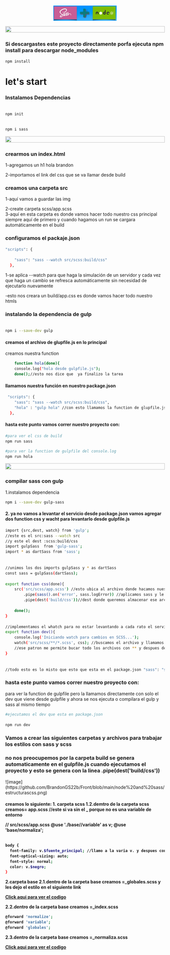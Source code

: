 <p align="center">
  <a href="https://github.com/BrandonGS22b/Front/blob/main/node%20and%20sass/logo.png" target="blank"><img src="https://github.com/BrandonGS22b/Front/blob/main/node%20and%20sass/logo.png" width="200" alt="Nest Logo" /></a>
</p>


<img src="https://i.imgur.com/dBaSKWF.gif" height="20" width="100%"><!-- se agrega estilo css line en rgb-->

<h3>Si descargastes este proyecto directamente porfa ejecuta npm install para descargar node_modules</h3>

```bash
npm install

```
<h1>let's start</h1>
<h3>Instalamos Dependencias</h3>

```bash

npm init

```
```bash

npm i sass

```

<img src="https://i.imgur.com/dBaSKWF.gif" height="20" width="100%"><!-- se agrega estilo css line en rgb-->

<h3>crearmos un index.html</h3>
<a>
1-agregamos un h1 hola brandon

2-importamos el link del css que se va llamar desde build
</a>

<h3>creamos una carpeta src</h3>
<a>
1-aquí vamos a guardar las img

2-create carpeta scss/app.scss
<br>
3-aquí en esta carpeta es donde vamos hacer todo nuestro css principal siempre aquí de primero y cuando hagamos un run se cargara automáticamente en el build

</a>

<h3>configuramos el packaje.json</h3>


```bash
"scripts": {

    "sass": "sass --watch src/scss:build/css"
  },
  ```
  <a>
1-se aplica --watch para que haga la simulación de un servidor y cada vez que haga un cambio se refresca automáticamente sin necesidad de ejecutarlo nuevamente

-esto nos creara un build/app.css es donde vamos hacer todo nuestro htmls


</a>

<h3>instalando la dependencia de gulp</h3>

```bash

npm i --save-dev gulp

```
<h4>creamos el archivo de glupfile.js en lo principal</h4>
<a>creamos nuestra function</a>

```bash
    function hola(done){
    console.log("hola desde gulpfile.js");
    done();//esto nos dice que  ya finalizo la tarea

```

<h4>llamamos nuestra función en nuestro package.json</h4>

```bash
 "scripts": {
    "sass": "sass --watch src/scss:build/css",
    "hola" : "gulp hola" //con esto llamamos la function de glupfile.js
  },

```
<h4>hasta este punto vamos correr nuestro proyecto con:</h4>

```bash
#para ver el css de build
npm run sass
```

```bash
#para ver la function de gulpfile del console.log
npm run hola
```
<img src="https://i.imgur.com/dBaSKWF.gif" height="20" width="100%"><!-- se agrega estilo css line en rgb-->

<h3>compilar sass con gulp</h3>
<a>1.instalamos dependencia</a>

```bash
npm i --save-dev gulp-sass

```
<h4>2. ya no vamos a levantar el servicio desde package.json vamos agregar dos function css y wacht para levantarlo desde gulpfile.js</h4>

```bash
import {src,dest, watch} from 'gulp';
//este es el src:sass --watch src
//y este el dest :scss:build/css
import gulpSass  from 'gulp-sass';
import * as dartSass from 'sass';


//unimos los dos imports gulpSass y * as dartSass
const sass = gulpSass(dartSass);

export function css(done){
    src('src/scss/app.scss') //esto ubica al archivo donde hacamos nuestras modificacion del css
        .pipe(sass().on('error', sass.logError)) //aplicamos sass y le agregamos  un .logerror ya que la consola no nos detecta todos los errores
        .pipe(dest('build/css'))//dest donde queremos almacenar ese archivo osea la modificacion del app.scss

    done();
}

//implementamos el whatch para no estar levantando a cada rato el servicio
export function dev(){
    console.log('Iniciando watch para cambios en SCSS...');
    watch('src/scss/**/*.scss', css); //buscamos el archivo y llamamos la function css que esta arriba
    //ese patron me permite bucar todo los archivos con ** y despues del /* me busca todos los archivos con .css
}


//todo esto es lo misto que esto que esta en el package.json "sass": "sass --watch src/scss:build/css",

```
<h3>hasta este punto vamos correr nuestro proyecto con:</h3>
<a>
para ver la function de gulpfile pero la llamamos directamente con solo el dev que viene desde gulpfile y ahora se nos ejecuta o compilara el gulp y sass al mismo tiempo
</a>

```bash
#ejecutamos el dev que esta en package.json

npm run dev

```

<h3>Vamos a crear las siguientes carpetas y archivos para trabajar los estilos con sass y scss</h3>
<h3>no nos preocupemos por la carpeta build se genera automaticamente en el gulpfile.js cuando ejecutamos el proyecto y esto se genera con la linea .pipe(dest('build/css'))</h3>
![image](https://github.com/BrandonGS22b/Front/blob/main/node%20and%20sass/estructurascss.png)
<h4>creamos lo siguiente:
1. carpeta scss
1.2.demtro de la carpeta scss creamos= app.scss  //este si va sin el _ porque no es una variable de entorno

// src/scss/app.scss
@use './base//variable' as v; 
@use 'base/normaliza';

```bash

body {
  font-family: v.$fuente_principal; //llamo a la varia v. y despues con el $ llamo a  la variable de entorno que esta en _variable.scss = $fuente_principal : "Montserrat", sans-serif;
  font-optical-sizing: auto;
  font-style: normal;
  color: v.$negro;
}
```

2.carpeta base
2.1.dentro de la carpeta base creamos =_globales.scss y les dejo el estilo en el siguiente link

[Click aqui para ver el codigo](https://github.com/BrandonGS22b/Music-Festival/blob/main/src/scss/base/_globales.scss)


2.2.dentro de la carpeta base creamos =_index.scss
```bash
@forward 'normalize';
@forward 'variable';
@forward 'globales';
```

2.3.dentro de la carpeta base creamos =_normaliza.scss

[Click aqui para ver el codigo](https://github.com/BrandonGS22b/Music-Festival/blob/main/src/scss/base/_normaliza.scss)

</h4>
















